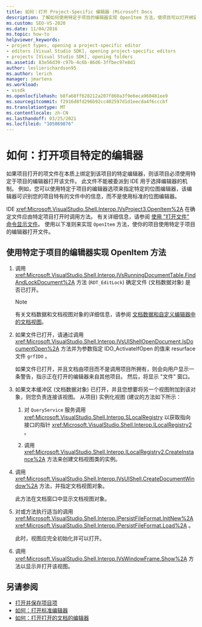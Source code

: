 ```yaml
---
title: 如何：打开 Project-Specific 编辑器 |Microsoft Docs
description: 了解如何使用特定于项目的编辑器实现 OpenItem 方法，使项目可以打开绑定到该项目编辑器的文件。
ms.custom: SEO-VS-2020
ms.date: 11/04/2016
ms.topic: how-to
helpviewer_keywords:
- project types, opening a project-specific editor
- editors [Visual Studio SDK], opening project-specific editors
- projects [Visual Studio SDK], opening folders
ms.assetid: 83e56d39-c97b-4c6b-86d6-3ffbec97e8d1
author: leslierichardson95
ms.author: lerich
manager: jmartens
ms.workload:
- vssdk
ms.openlocfilehash: b8fa68ff628212a207f860a3f9e6eca960481ee9
ms.sourcegitcommit: f2916d8fd296b92cc402597d1d1eecda4f6cccbf
ms.translationtype: MT
ms.contentlocale: zh-CN
ms.lasthandoff: 03/25/2021
ms.locfileid: "105069876"
---
```

# <a name="how-to-open-project-specific-editors"></a>如何：打开项目特定的编辑器
如果项目打开的项文件在本质上绑定到该项目的特定编辑器，则该项目必须使用特定于项目的编辑器打开该文件。 此文件不能被委派到 IDE 用于选择编辑器的机制。 例如，您可以使用特定于项目的编辑器选项来指定特定的位图编辑器，该编辑器可识别您的项目特有的文件中的信息，而不是使用标准的位图编辑器。

 IDE <xref:Microsoft.VisualStudio.Shell.Interop.IVsProject3.OpenItem%2A> 在确定文件应由特定项目打开时调用方法。 有关详细信息，请参阅 [使用 "打开文件" 命令显示文件](../extensibility/internals/displaying-files-by-using-the-open-file-command.md)。 使用以下准则来实现 `OpenItem` 方法，使你的项目使用特定于项目的编辑器打开文件。

## <a name="to-implement-the-openitem-method-with-a-project-specific-editor"></a>使用特定于项目的编辑器实现 OpenItem 方法

1. 调用 <xref:Microsoft.VisualStudio.Shell.Interop.IVsRunningDocumentTable.FindAndLockDocument%2A> 方法 (`RDT_EditLock`) 确定文件 (文档数据对象) 是否已打开。

    > [!NOTE]
    > 有关文档数据和文档视图对象的详细信息，请参阅 [文档数据和自定义编辑器中的文档视图](../extensibility/document-data-and-document-view-in-custom-editors.md)。

2. 如果文件已打开，请通过调用 <xref:Microsoft.VisualStudio.Shell.Interop.IVsUIShellOpenDocument.IsDocumentOpen%2A> 方法并为参数指定 IDO_ActivateIfOpen 的值来 resurface 文件 `grfIDO` 。

     如果文件已打开，并且文档由项目而不是调用项目所拥有，则会向用户显示一条警告，指示正在打开的编辑器来自其他项目。 然后，将显示 "文件" 窗口。

3. 如果文本缓冲区 (文档数据对象) 已打开，并且您想要将另一个视图附加到该对象，则您负责连接该视图。 从项目) 实例化视图 (建议的方法如下所示：

    1. 对 `QueryService` 服务调用 <xref:Microsoft.VisualStudio.Shell.Interop.SLocalRegistry> 以获取指向接口的指针 <xref:Microsoft.VisualStudio.Shell.Interop.ILocalRegistry2> 。

    2. 调用 <xref:Microsoft.VisualStudio.Shell.Interop.ILocalRegistry2.CreateInstance%2A> 方法来创建文档视图类的实例。

4. 调用 <xref:Microsoft.VisualStudio.Shell.Interop.IVsUIShell.CreateDocumentWindow%2A> 方法，并指定文档视图对象。

     此方法在文档窗口中显示文档视图对象。

5. 对或方法执行适当的调用 <xref:Microsoft.VisualStudio.Shell.Interop.IPersistFileFormat.InitNew%2A> <xref:Microsoft.VisualStudio.Shell.Interop.IPersistFileFormat.Load%2A> 。

     此时，视图应完全初始化并可以打开。

6. 调用 <xref:Microsoft.VisualStudio.Shell.Interop.IVsWindowFrame.Show%2A> 方法以显示并打开该视图。

## <a name="see-also"></a>另请参阅
- [打开并保存项目项](../extensibility/internals/opening-and-saving-project-items.md)
- [如何：打开标准编辑器](../extensibility/how-to-open-standard-editors.md)
- [如何：打开打开的文档的编辑器](../extensibility/how-to-open-editors-for-open-documents.md)
